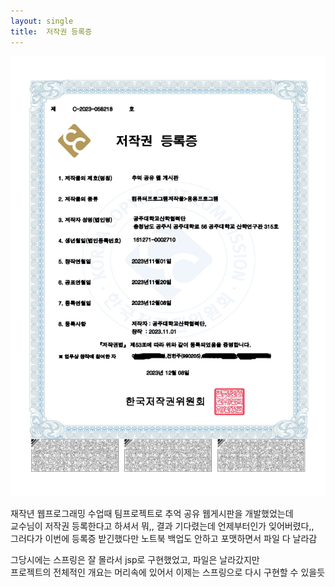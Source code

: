 ```yaml
---
layout: single
title:  저작권 등록증
---
```


![저작권 등록증](/assets/copyright.png)

재작년 웹프로그래밍 수업때 팀프로젝트로 추억 공유 웹게시판을 개발했었는데  
교수님이 저작권 등록한다고 하셔서 뭐,, 결과 기다렸는데 언제부터인가 잊어버렸다,,  
그러다가 이번에 등록증 받긴했다만 노트북 백업도 안하고 포맷하면서 파일 다 날라감  

  그당시에는 스프링은 잘 몰라서 jsp로 구현했었고, 파일은 날라갔지만  
  프로젝트의 전체적인 개요는 머리속에 있어서 이제는 스프링으로 다시 구현할 수 있을듯  
